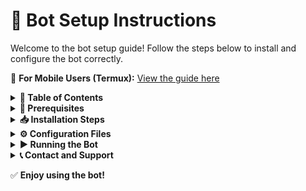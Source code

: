 # 🚀 Bot Setup Instructions

Welcome to the bot setup guide! Follow the steps below to install and configure the bot correctly.

📱 **For Mobile Users (Termux):** [View the guide here](https://github.com/MeoMunDep/Guides-for-using-my-script-on-termux)

<details>
<summary><strong>📌 Table of Contents</strong></summary>

1. [Prerequisites](#prerequisites)  
2. [Installation Steps](#installation-steps)  
3. [Configuration Files](#configuration-files)  
4. [Running the Bot](#running-the-bot)  
5. [Contact and Support](#contact-and-support)  

</details>



<details>
<summary><strong>🔧 Prerequisites</strong></summary>

Make sure you have the following installed:

- **Node.js** (`22.11.0`)
- **npm** (`10.9.0`)  
Download: [Download Link](https://t.me/KeoAirDropFreeNe/257/1462)

</details>



<details>
<summary><strong>📥 Installation Steps</strong></summary>

1. **Download and Extract the Bot Files**

2. **Install Dependencies**

```bash
npm install
````

3. **Prepare Configuration Files**
   (See next section)

</details>



<details>
<summary><strong>⚙️ Configuration Files</strong></summary>

### 1. `configs.json` – Bot Settings

```json
{
  "rotateProxy": false,
  "skipInvalidProxy": false,
  "proxyRotationInterval": 2,
  "delayEachAccount": [1, 81],
  "timeToRestartAllAccounts": 300,
  "howManyAccountsRunInOneTime": 10,
  "doTasks": true,
  "playGames": true,
  "referralCode": "K40N4U76",
  "howManyUpgrades": 5,
  "geminiApiKey":""
}
```

Get Gemini API Key: [Link](https://aistudio.google.com/app/apikey)
![GEMINI\_API\_KEY](https://github.com/MeoMunDep/SoSoValue/blob/main/SoSoValue/IMAGE/GEMINI_API_KEY.png?raw=true)



### 2. `datas.txt` – User Data

[Get it here](https://t.me/KeoAirDropFreeNee/1586)

```txt
query_id.../user...
```



### 2.1 `tokens.txt` – Token List

[Get it here](https://t.me/KeoAirDropFreeNee/1622)

```txt
ey...
```



### 3. `wallets.txt` – Wallet Addresses

[Get it here](https://github.com/MeoMunDep/Automatic-Ultimate-Create-Wallets-for-Airdrop)

```txt
abc...xyz
```



### 4. `proxies.txt` – Proxy List

[Get it here](https://www.webshare.io/?referral_code=4l5kb3glsce7)

```txt
http://host:port
socks5://user:pass@host:port
```

</details>



<details>
<summary><strong>▶️ Running the Bot</strong></summary>

1. Navigate to the bot folder:

```bash
cd /path/to/sosovalue
```

2. Run:

```bash
node meomundep
```

*or*

```bash
node web_meomundep
```

</details>



<details>
<summary><strong>📞 Contact and Support</strong></summary>

* Referral: [Web](https://sosovalue.com/join/4WQ56DQ2) | [Telegram](https://t.me/SoSoValue_bot/sosovalue?startapp=3-K40N4U76)
* Support: [Link 1](https://t.me/KeoAirDropFreeNe/312/27801) | [Link 2](https://github.com/MeoMunDep/MeoMunDep)
* Contact: [@MeoMunDep](https://t.me/MeoMunDep)
* Group: [Join the Group](https://t.me/KeoAirDropFreeNe)
* Channel: [Visit the Channel](https://t.me/KeoAirDropFreeNee)

</details>



✅ **Enjoy using the bot!**

